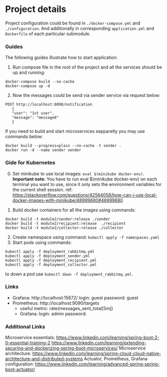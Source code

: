# Project details
Project configuration could be found in `./docker-compose.yml` and `./configuration`. And additionally in corresponding
`application.yml` and `Dockerfile` of each particular submodule.

### Guides
The following guides illustrate how to start application:
1. Run compose file in the root of the project and all the services should be up and running:
```
docker-compose build --no-cache    
docker-compose up -d
```
2. Now the messages could be send via sender service via request below:
```
POST http://localhost:8090/notification
   {
   "user": "1st user",
   "message": "message8"
   }
```

If you need to build and start microservices sepparetly you may use commands below:
```
docker build --progress=plain --no-cache -t sender .
docker run -d --name sender sender
```

### Gide for Kubernetes
0. Set minikube to use local images: `eval $(minikube docker-env)`. 
**Important note**: You have to run eval $(minikube docker-env) on each terminal you want to use, since it only sets the environment variables for the current shell session.
ref: https://stackoverflow.com/questions/42564058/how-can-i-use-local-docker-images-with-minikube/48999680#48999680

1. Build docker containers for all the images using commands:
```
docker build -t module2/sender:release ./sender
docker build -t module2/recipient:release  ./recipient
docker build -t module2/collector:release ./collector
```
2. Create namespace using command: `kubectl apply -f namespaces.yaml`
3. Start pods using commands: 
```
kubectl apply -f deployment_rabbitmq.yml
kubectl apply -f deployment_sender.yml
kubectl apply -f deployment_recipient.yml
kubectl apply -f deployment_collector.yml
```
to down a pod use `kubectl down -f deployment_rabbitmq.yml`.

### Links
- Grafana: http://localhost:15672/
    login: guest
    password: guest
- Prometheus: http://localhost:9090/targets
  - useful metric: rate(messages_sent_total[5m])
  - Grafana:
    login: admin
    password: 


### Additional Links
Microservice essentials: 
https://www.linkedin.com/learning/spring-boot-2-0-essential-training-2
https://www.linkedin.com/learning/extending-securing-and-dockerizing-spring-boot-microservices/
Microservice architecture: https://www.linkedin.com/learning/spring-cloud-cloud-native-architecture-and-distributed-systems
Actuator, Prometheus, Grafana configuration: https://www.linkedin.com/learning/advanced-spring-spring-boot-actuator/

